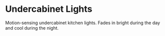 # Undercabinet Lights
Motion-sensing undercabinet kitchen lights.  Fades in bright during the day and cool during the night.